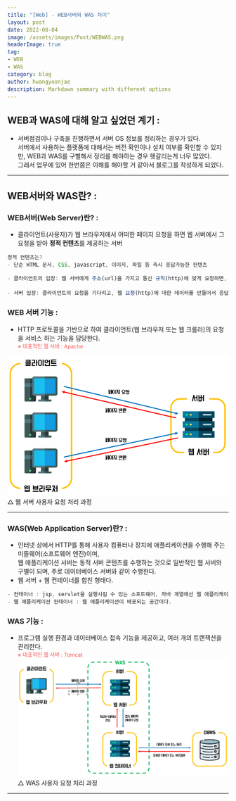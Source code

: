 ```yaml
---
title: "[Web] - WEB서버와 WAS 차이"
layout: post
date: 2022-08-04
image: /assets/images/Post/WEBWAS.png
headerImage: true
tag:
- WEB
- WAS
category: blog
author: hwangyoonjae
description: Markdown summary with different options
---
```


## WEB과 WAS에 대해 알고 싶었던 계기 :
- 서버점검이나 구축을 진행하면서 서버 OS 정보를 정리하는 경우가 있다.<br>
서버에서 사용하는 플랫폼에 대해서는 버전 확인이나 설치 여부를 확인할 수 있지만, WEB과 WAS를 구별해서 정리를 해야하는 경우 헷갈리는게 너무 많았다.<br>
그래서 업무에 있어 한번쯤은 이해를 해야할 거 같아서 블로그를 작성하게 되었다.

* * *

## WEB서버와 WAS란? :

### WEB서버(Web Server)란? :
- 클라이언트(사용자)가 웹 브라우저에서 어떠한 페이지 요청을 하면 웹 서버에서 그 요청을 받아 **정적 컨텐츠**를 제공하는 서버

```javascript
정적 컨텐츠는?
- 단순 HTML 문서, CSS, javascript, 이미지, 파일 등 즉시 응답가능한 컨텐츠
```

```javascript
- 클라이언트의 입장: 웹 서버에게 주소(url)을 가지고 통신 규칙(http)에 맞게 요청하면, 알맞은 내용(html)을 응답 받는다.

- 서버 입장: 클라이언트의 요청을 기다리고, 웹 요청(http)에 대한 데이터를 만들어서 응답, 이때 데이터는 웹에서 처리할 수 있는 html, css, 이미지 등 정적인 데이터로 한정한다.
```

### WEB 서버 기능 :
- HTTP 프로토콜을 기반으로 하여 클라이언트(웹 브라우저 또는 웹 크롤러)의 요청을 서비스 하는 기능을 담당한다.<br>
<span style="color:#FA5858; font-size:12px">※ 대표적인 웹 서버 : Apache</span>

[![텍스트](/assets/images/Linux/%EC%9B%B9%EC%84%9C%EB%B2%84%20%EC%9A%94%EC%B2%AD%EB%B0%A9%EC%8B%9D.PNG)](/assets/images/Linux/%EC%9B%B9%EC%84%9C%EB%B2%84%20%EC%9A%94%EC%B2%AD%EB%B0%A9%EC%8B%9D.PNG)<br>
△ 웹 서버 사용자 요청 처리 과정
* * *

### WAS(Web Application Server)란? :
- 인터넷 상에서 HTTP를 통해 사용자 컴퓨터나 장치에 애플리케이션을 수행해 주는 미들웨어(소프트웨어 엔진)이며,<br>
  웹 애플리케이션 서버는 동적 서버 콘텐츠를 수행하는 것으로 일반적인 웹 서버와 구별이 되며, 주로 데이터베이스 서버와 같이 수행한다.
- 웹 서버 + 웹 컨테이너를 합친 형태다.

```javascript
- 컨테이너 : jsp, servlet을 실행시킬 수 있는 소프트웨어, 자바 계열에선 웹 애플리케이션을 컨테이너라고 부른다.
- 웹 애플리케이션 컨테이너 : 웹 애플리케이션이 배포되는 공간이다.
```

### WAS 기능 :
- 프로그램 실행 환경과 데이터베이스 접속 기능을 제공하고, 여러 개의 트랜잭션을 관리한다.<br>
<span style="color:#FA5858; font-size:12px">※ 대표적인 웹 서버 : Tomcat</span>
[![텍스트](/assets/images/Linux/WAS%20%EC%9A%94%EC%B2%AD%EB%B0%A9%EC%8B%9D.PNG)](/assets/images/Linux/WAS%20%EC%9A%94%EC%B2%AD%EB%B0%A9%EC%8B%9D.PNG)<br>
△ WAS 사용자 요청 처리 과정

* * *
